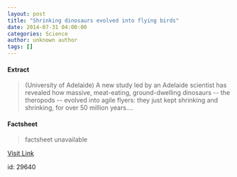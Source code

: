 ```yaml
---
layout: post
title: "Shrinking dinosaurs evolved into flying birds"
date: 2014-07-31 04:00:00
categories: Science
author: unknown author
tags: []
---
```



#### Extract
>(University of Adelaide) A new study led by an Adelaide scientist has revealed how massive, meat-eating, ground-dwelling dinosaurs -- the theropods -- evolved into agile flyers: they just kept shrinking and shrinking, for over 50 million years....

#### Factsheet
>factsheet unavailable

[Visit Link](http://www.eurekalert.org/pub_releases/2014-07/uoa-sde072814.php)

id:   29640
